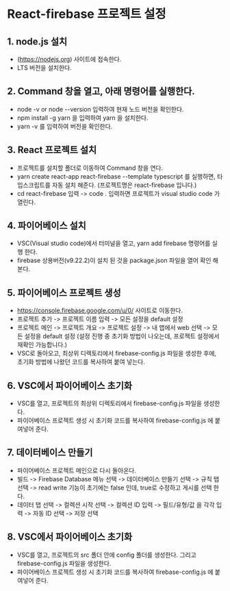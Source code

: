 # React-firebase 프로젝트 설정


## 1. node.js 설치
 - (https://nodejs.org) 사이트에 접속한다.
 - LTS 버전을 설치한다.

## 2. Command 창을 열고, 아래 명령어를 실행한다.
 - node -v or node --version 입력하여 현재 노드 버전을 확인한다.
 - npm install -g yarn 을 입력하여 yarn 을 설치한다.
 - yarn -v 를 입력하여 버전을 확인한다.

## 3. React 프로젝트 설치
 - 프로젝트를 설치할 폴더로 이동하여 Command 창을 연다.
 - yarn create react-app react-firebase --template typescript 를 실행하면, 타입스크립트를 자동 설치 해준다. (프로젝트명은 react-firebase 입니다.)
 - cd react-firebase 입력 -> code . 입력하면 프로젝트가 visual studio code 가 열린다.

## 4. 파이어베이스 설치
 - VSC(Visual studio code)에서 터미널을 열고, yarn add firebase 명령어를 실행 한다.
 - firebase 상용버전(v9.22.2)이 설치 된 것을 package.json 파일을 열어 확인 해본다.

## 5. 파이어베이스 프로젝트 생성
 - https://console.firebase.google.com/u/0/ 사이트로 이동한다.
 - 프로젝트 추가 -> 프로젝트 이름 입력 -> 모든 설정을 default 설정
 - 프로젝트 메인 -> 프로젝트 개요 -> 프로젝트 설정 -> 내 앱에서 web 선택 -> 모든 설정을 default 설정 (설정 진행 중 초기화 방법이 나오는데, 프로젝트 설정에서 재확인 가능합니다.)
 - VSC로 돌아오고, 최상위 디렉토리에서 firebase-config.js 파일을 생성한 후에, 초기화 방법에 나왔던 코드를 복사하여 붙여 넣는다.

## 6. VSC에서 파이어베이스 초기화
 - VSC를 열고, 프로젝트의 최상위 디렉토리에서 firebase-config.js 파일을 생성한다.
 - 파이어베이스 프로젝트 생성 시 초기화 코드를 복사하여 firebase-config.js 에 붙여넣어 준다.

## 7. 데이터베이스 만들기
 - 파이어베이스 프로젝트 메인으로 다시 돌아온다.
 - 빌드 -> Firebase Database 메뉴 선택 -> 데이터베이스 만들기 선택 -> 규칙 탭 선택 -> read write 기능이 초기에는 false 인데, true로 수정하고 게시를 선택 한다.
 - 데이터 탭 선택 -> 컬렉션 시작 선택 -> 컬렉션 ID 입력 -> 필드/유형/값 을 각각 입력 -> 자동 ID 선택 -> 저장 선택

## 8. VSC에서 파이어베이스 초기화
 - VSC를 열고, 프로젝트의 src 폴더 안에 config 폴더를 생성한다. 그리고 firebase-config.js 파일을 생성한다.
 - 파이어베이스 프로젝트 생성 시 초기화 코드를 복사하여 firebase-config.js 에 붙여넣어 준다.

